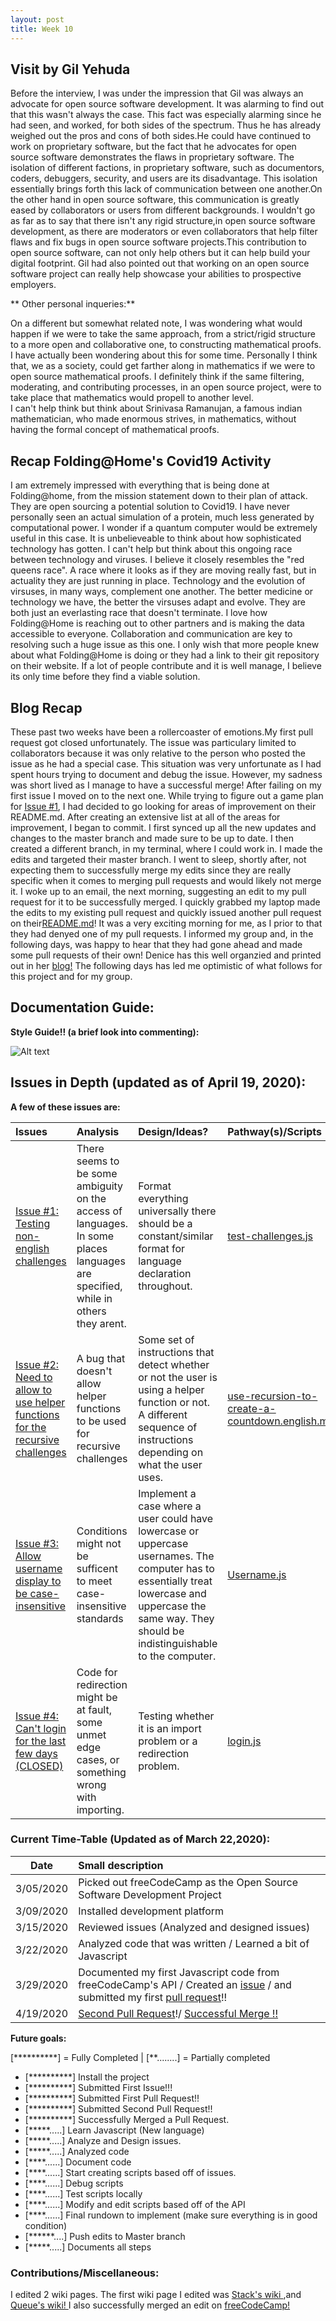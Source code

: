 ```yaml
---
layout: post
title: Week 10
---
```


## Visit by Gil Yehuda

  Before the interview, I was under the impression that Gil was always an advocate for open source software development. It was alarming to find out that this wasn't always the case. This fact was especially alarming since he had seen, and worked, for both sides of the spectrum. Thus he has already weighed out the pros and cons of both sides.He could have continued to work on proprietary software, but the fact that he advocates for open source software demonstrates the flaws in proprietary software. The isolation of different factions, in proprietary software, such as documentors, coders, debuggers, security, and users are its disadvantage. This isolation essentially brings forth this lack of communication between one another.On the other hand in open source software, this communication is greatly eased by collaborators or users from different backgrounds. I wouldn't go as far as to say that there isn't any rigid structure,in open source software development, as there are moderators or even collaborators that help filter flaws and fix bugs in open source software projects.This contribution to open source software, can not only help others but it can help build your digital footprint. Gil had also pointed out that working on an open source software project can really help showcase your abilities to prospective employers.  

** Other personal inqueries:**

On a different but somewhat related note, I was wondering what would happen if we were to take the same approach, from a strict/rigid structure to a more open and collaborative one, to constructing mathematical proofs. I have actually been wondering about this for some time. Personally I think that, we as a society, could get farther along in mathematics if we were to open source mathematical proofs. I definitely think if the same filtering, moderating, and contributing processes, in an open source project, were to take place that mathematics would propell to another level.  
I can't help think but think about Srinivasa Ramanujan, a famous indian mathematician, who made enormous strives, in mathematics, without having the formal concept of mathematical proofs.

## Recap Folding@Home's Covid19 Activity 

  I am extremely impressed with everything that is being done at Folding@home, from the mission statement down to their plan of attack. They are open sourcing a potential solution to Covid19. I have never personally seen an actual simulation of a protein, much less generated by computational power. I wonder if a quantum computer would be extremely useful in this case. It is unbelieveable to think about how sophisticated technology has gotten. I can't help but think about this ongoing race between technology and viruses. I believe it closely resembles the "red queens race". A race where it looks as if they are moving really fast, but in actuality they are just running in place. Technology and the evolution of virsuses, in many ways, complement one another. The better medicine or technology we have, the better the virsuses adapt and evolve. They are both just an everlasting race that doesn't terminate. I love how Folding@Home is reaching out to other partners and is making the data accessible to everyone. Collaboration and communication are key to resolving such a huge issue as this one. I only wish that more people knew about what Folding@Home is doing or they had a link to their git repository on their website. If a lot of people contribute and it is well manage, I believe its only time before they find a viable solution.  

## Blog Recap

  These past two weeks have been a rollercoaster of emotions.My first pull request got closed unfortunately. The issue was particulary limited to collaborators because it was only relative to the person who posted the issue as he had a special case. This situation was very unfortunate as I had spent hours trying to document and debug the issue. However, my sadness was short lived as I manage to have a successful merge! After failing on my first issue I moved on to the next one. While trying to figure out a game plan for [Issue #1](https://github.com/freeCodeCamp/freeCodeCamp/issues/34641), I had decided to go looking for areas of improvement on their README.md. After creating an extensive list at all of the areas for improvement, I began to commit. I first synced up all the new updates and changes to the master branch and made sure to be up to date. I then created a different branch, in my terminal, where I could work in. I made the edits and targeted their master branch. I went to sleep, shortly after, not expecting them to successfully merge my edits since they are really specific when it comes to merging pull requests and would likely not merge it. I woke up to an email, the next morning, suggesting an edit to my pull request for it to be successfully merged. I quickly grabbed my laptop made the edits to my existing pull request and quickly issued another pull request on their[README.md](https://github.com/freeCodeCamp/freeCodeCamp/pull/38561)! It was a very exciting morning for me, as I prior to that they had denyed one of my pull requests. I informed my group and, in the following days, was happy to hear that they had gone ahead and made some pull requests of their own! Denice has this well organzied and printed out in her [blog!](https://github.com/hunter-college-ossd-spr-2020/deniceysv-weekly/blob/gh-pages/_posts/2020-04-19-week10.md) The following days has led me optimistic of what follows for this project and for my group. 
  
## Documentation Guide:  
**Style Guide!! (a brief look into commenting):**

![Alt text](https://github.com/hunter-college-ossd-spr-2020/MarceloDamian-weekly/blob/gh-pages/images/style.png)


## Issues in Depth (updated as of April 19, 2020):
  
 **A few of these issues are:** 
    
Issues| Analysis | Design/Ideas? |Pathway(s)/Scripts | Documentation 
|:---|:---|:---|:---|:---|
|[Issue #1: Testing non-english challenges](https://github.com/freeCodeCamp/freeCodeCamp/issues/34641) | There seems to be some ambiguity on the access of languages. In some places languages are specified, while in others they arent.|Format everything universally there should be a constant/similar format for language declaration throughout.|[test-challenges.js](https://docs.google.com/document/d/1W4agw8oMxi2prBTu3jzAvG9_177N5Ww_TbobHKeS0w8/edit?usp=sharing) |test-challenges DOC
|[Issue #2: Need to allow to use helper functions for the recursive challenges](https://github.com/freeCodeCamp/freeCodeCamp/issues/37868) | A bug that doesn't allow helper functions to be used for recursive challenges|Some set of instructions that detect whether or not the user is using a helper function or not. A different sequence of instructions depending on what the user uses. |[use-recursion-to-create-a-countdown.english.md](https://docs.google.com/document/d/14O3R5eJ9QVXHUSJUUN9pu1ZiiaqGdCN_W_fjyG81lwE/edit?usp=sharing)|use-recursion DOC
|[Issue #3: Allow username display to be case-insensitive](https://github.com/freeCodeCamp/freeCodeCamp/issues/35525) | Conditions might not be sufficent to meet case-insensitive standards| Implement a case where a user could have lowercase or uppercase usernames. The computer has to essentially treat lowercase and uppercase the same way. They should be indistinguishable to the computer.|[Username.js](https://docs.google.com/document/d/1cATdhx17DMxEOSBq_rRYzIerwy97G05tFedbsS9g_l8/edit?usp=sharing) |Username.js DOC
|[Issue #4: Can't login for the last few days (CLOSED)](https://github.com/freeCodeCamp/freeCodeCamp/issues/37457)|Code for redirection might be at fault, some unmet edge cases, or something wrong with importing. | Testing whether it is an import  problem or a redirection problem.| [login.js](https://docs.google.com/document/d/1A5IZmCnEVrGd2PX6qWgL2Ojxrm6OVnexnEa3FMyHR7o/edit?usp=sharing)| [ FIRST DOC: Login.js](https://docs.google.com/document/d/1XKSdbVsSYx3Fs9yNN044zCTVxXg6f7X2vn8I5cVQpWc/edit?usp=sharing)


### Current Time-Table (Updated as of March 22,2020):

 Date| Small description 
|---|:---|
| 3/05/2020 | Picked out freeCodeCamp as the Open Source Software Development Project |
| 3/09/2020 | Installed development platform | 
| 3/15/2020 | Reviewed issues (Analyzed and designed issues)|
| 3/22/2020 | Analyzed code that was written / Learned a bit of Javascript|
| 3/29/2020 | Documented my first Javascript code from freeCodeCamp's API / Created an [issue](https://docs.google.com/document/d/1UbjIgCASSthzxmysu9m4hR-Q59JcBA1MaRfndurNQv0/edit?usp=sharing) / and submitted my first [pull request](https://docs.google.com/document/d/1RNTcNcZDpiveoULB8ejGS8dBnGZYrhF4xpmlaAJ4Nv4/edit?usp=sharing)!!
| 4/19/2020 | [Second Pull Request](https://docs.google.com/document/d/1DMkuIDMBpZO59hH-Ay2qaW1_edywuCTSvxp6zECzHHw/edit?usp=sharing)!/ [Successful Merge !!](https://github.com/freeCodeCamp/freeCodeCamp/pull/38561)

   
**Future goals:**

[**********] = Fully Completed           |           [**........] = Partially completed

- [**********] Install the project 
- [**********] Submitted First Issue!!!
- [**********] Submitted First Pull Request!!
- [**********] Submitted Second Pull Request!!
- [**********] Successfully Merged a Pull Request.
- [*****.....] Learn Javascript (New language)
- [*****.....] Analyze and Design issues.
- [*****.....] Analyzed code
- [****......] Document code
- [****......] Start creating scripts based off of issues.
- [****......] Debug scripts 
- [****......] Test scripts locally
- [****......] Modify and edit scripts based off of the API
- [****......] Final rundown to implement (make sure everything is in good condition)
- [******....] Push edits to Master branch 
- [*****.....] Documents all steps 

### Contributions/Miscellaneous:
I edited 2 wiki pages. The first wiki page I edited was [Stack's wiki ](https://en.wikipedia.org/w/index.php?title=Stack_(abstract_data_type)&oldid=952025793),and [Queue's wiki! ](https://en.wikipedia.org/w/index.php?title=Queue_(abstract_data_type)&oldid=952026304) I also successfully merged an edit on [freeCodeCamp!](https://github.com/freeCodeCamp/freeCodeCamp/pull/38561)





